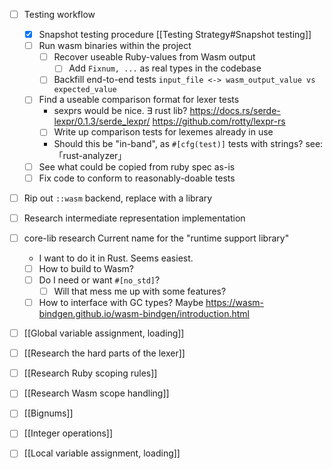 - [ ]  Testing workflow
	- [x] Snapshot testing procedure
		[[Testing Strategy#Snapshot testing]]
	- [ ] Run wasm binaries within the project
		- [ ] Recover useable Ruby-values from Wasm output
			- [ ] Add `Fixnum, ...` as real types in the codebase
		- [ ] Backfill end-to-end tests
			`input_file <-> wasm_output_value vs expected_value`
	- [ ] Find a useable comparison format for lexer tests
		- sexprs would be nice. ∃ rust lib?
			https://docs.rs/serde-lexpr/0.1.3/serde_lexpr/
			https://github.com/rotty/lexpr-rs
		- [ ] Write up comparison tests for lexemes already in use
		- Should this be "in-band", as `#[cfg(test)]` tests with strings?
			see: 「rust-analyzer」
	- [ ] See what could be copied from ruby spec as-is
	- [ ]  Fix code to conform to reasonably-doable tests

- [ ] Rip out `::wasm` backend, replace with a library

- [ ] Research intermediate representation implementation

- [ ] core-lib research
	Current name for the "runtime support library"
	- I want to do it in Rust. Seems easiest.
	- [ ] How to build to Wasm?
	- [ ] Do I need or want `#[no_std]`?
		- [ ] Will that mess me up with some features?
	- [ ] How to interface with GC types?
		Maybe https://wasm-bindgen.github.io/wasm-bindgen/introduction.html

- [ ] [[Global variable assignment, loading]]
- [ ] [[Research the hard parts of the lexer]]
- [ ] [[Research Ruby scoping rules]]
- [ ] [[Research Wasm scope handling]]
- [ ] [[Bignums]]
- [ ] [[Integer operations]]
- [ ] [[Local variable assignment, loading]]